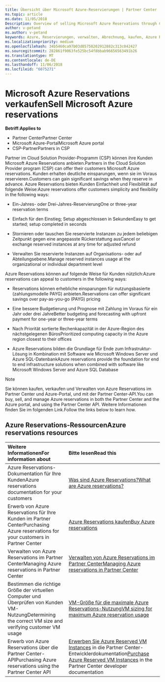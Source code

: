 ```yaml
---
title: Übersicht über Microsoft Azure-Reservierungen | Partner Center
ms.topic: article
ms.date: 11/05/2018
Description: Overview of selling Microsoft Azure Reservations through CSP.
author: v-petand
ms.author: v-petand
keywords: Azure, Reservierungen, verwalten, Abrechnung, kaufen, Azure RI, Azure Reserved Instances
ms.localizationpriority: medium
ms.openlocfilehash: 34b5460ca97b03d05758202912882c313c042427
ms.sourcegitcommit: 282861f9063fe525bc54f8bbab96656563491b26
ms.translationtype: MT
ms.contentlocale: de-DE
ms.lasthandoff: 11/06/2018
ms.locfileid: "6075271"
---
```

# <a name="sell-microsoft-azure-reservations"></a><span data-ttu-id="10446-103">Microsoft Azure Reservations verkaufen</span><span class="sxs-lookup"><span data-stu-id="10446-103">Sell Microsoft Azure reservations</span></span>

**<span data-ttu-id="10446-104">Betriff:</span><span class="sxs-lookup"><span data-stu-id="10446-104">Applies to</span></span>**

-  <span data-ttu-id="10446-105">Partner Center</span><span class="sxs-lookup"><span data-stu-id="10446-105">Partner Center</span></span>
-  <span data-ttu-id="10446-106">Microsoft Azure-Portal</span><span class="sxs-lookup"><span data-stu-id="10446-106">Microsoft Azure portal</span></span>
-  <span data-ttu-id="10446-107">CSP-Partner</span><span class="sxs-lookup"><span data-stu-id="10446-107">Partners in CSP</span></span>

<span data-ttu-id="10446-108">Partner im Cloud Solution Provider-Programm (CSP) können ihre Kunden Microsoft Azure Reservations anbieten.</span><span class="sxs-lookup"><span data-stu-id="10446-108">Partners in the Cloud Solution Provider program (CSP) can offer their customers Microsoft Azure reservations.</span></span> <span data-ttu-id="10446-109">Kunden erhalten deutliche einsparungen, wenn sie im Voraus reservieren.</span><span class="sxs-lookup"><span data-stu-id="10446-109">Customers can gain significant savings when they reserve in advance.</span></span> <span data-ttu-id="10446-110">Azure Reservations bieten Kunden Einfachheit und Flexibilität auf folgende Weise:</span><span class="sxs-lookup"><span data-stu-id="10446-110">Azure reservations offer customers simplicity and flexibility in the following ways:</span></span>

-   <span data-ttu-id="10446-111">Ein-Jahres- oder Drei-Jahres-Reservierung</span><span class="sxs-lookup"><span data-stu-id="10446-111">One or three-year reservation terms</span></span>
 
-   <span data-ttu-id="10446-112">Einfach für den Einstieg; Setup abgeschlossen in Sekunden</span><span class="sxs-lookup"><span data-stu-id="10446-112">Easy to get started; setup completed in seconds</span></span> 

-   <span data-ttu-id="10446-113">Stornieren oder tauschen Sie reservierte Instanzen zu jedem beliebigen Zeitpunkt gegen eine angepasste Rückerstattung aus</span><span class="sxs-lookup"><span data-stu-id="10446-113">Cancel or exchange reserved instances at any time for adjusted refund</span></span> 

-   <span data-ttu-id="10446-114">Verwalten Sie reservierte Instanzen auf Organisations- oder auf Abteilungsebene.</span><span class="sxs-lookup"><span data-stu-id="10446-114">Manage reserved instances usage at the organizational or individual department level</span></span> 

<span data-ttu-id="10446-115">Azure Reservations können auf folgende Weise für Kunden nützlich:</span><span class="sxs-lookup"><span data-stu-id="10446-115">Azure reservations can appeal to customers in the following ways:</span></span>

-   <span data-ttu-id="10446-116">Reservations können erhebliche einsparungen für nutzungsbasierte (zahlungsmodelle PAYG) anbieten.</span><span class="sxs-lookup"><span data-stu-id="10446-116">Reservations can offer significant savings over pay-as-you-go (PAYG) pricing</span></span>

-   <span data-ttu-id="10446-117">Eine bessere Budgetierung und Prognose mit Zahlung im Voraus für ein Jahr oder drei Jahre</span><span class="sxs-lookup"><span data-stu-id="10446-117">Better budgeting and forecasting with upfront payment for one-year or three-year terms</span></span> 

-   <span data-ttu-id="10446-118">Nach Priorität sortierte Rechenkapazität in der Azure-Region des nächstgelegenen Büros</span><span class="sxs-lookup"><span data-stu-id="10446-118">Prioritized computing capacity in the Azure region closest to their offices</span></span>  

-   <span data-ttu-id="10446-119">Azure Reservations bilden die Grundlage für Ende zum Infrastruktur-Lösung in Kombination mit Software wie Microsoft Windows Server und Azure SQL-Datenbank</span><span class="sxs-lookup"><span data-stu-id="10446-119">Azure reservations provide the foundation for end to end infrastructure solutions when combined with software like Microsoft Windows Server and Azure SQL Database</span></span>   

>[!NOTE]
> <span data-ttu-id="10446-120">Sie können kaufen, verkaufen und Verwalten von Azure Reservations im Partner Center und Azure-Portal, und mit der Partner Center-API.</span><span class="sxs-lookup"><span data-stu-id="10446-120">You can buy, sell, and manage Azure reservations in both the Partner Center and the Azure portal, and using the Partner Center API.</span></span> <span data-ttu-id="10446-121">Weitere Informationen finden Sie im folgenden Link.</span><span class="sxs-lookup"><span data-stu-id="10446-121">Follow the links below to learn how.</span></span>

## <a name="azure-reservations-resources"></a><span data-ttu-id="10446-122">Azure Reservations-Ressourcen</span><span class="sxs-lookup"><span data-stu-id="10446-122">Azure reservations resources</span></span>
|**<span data-ttu-id="10446-123">Weitere Informationen</span><span class="sxs-lookup"><span data-stu-id="10446-123">For information about</span></span>**   |**<span data-ttu-id="10446-124">Bitte lesen</span><span class="sxs-lookup"><span data-stu-id="10446-124">Read this</span></span>**    |
|:-----------------------------|:-----------------|
| <span data-ttu-id="10446-125">Azure Reservations-Dokumentation für Ihre Kunden</span><span class="sxs-lookup"><span data-stu-id="10446-125">Azure reservations documentation for your customers</span></span> | [<span data-ttu-id="10446-126">Was sind Azure Reservations?</span><span class="sxs-lookup"><span data-stu-id="10446-126">What are Azure reservations?</span></span>](https://docs.microsoft.com/azure/billing/billing-save-compute-costs-reservations)
|<span data-ttu-id="10446-127">Erwerb von Azure Reservations für Ihre Kunden im Partner Center</span><span class="sxs-lookup"><span data-stu-id="10446-127">Purchasing Azure reservations for your customers in Partner Center</span></span>   |[<span data-ttu-id="10446-128">Azure Reservations kaufen</span><span class="sxs-lookup"><span data-stu-id="10446-128">Buy Azure reservations</span></span>](azure-reservations-buying.md)
|<span data-ttu-id="10446-129">Verwalten von Azure Reservations im Partner Center</span><span class="sxs-lookup"><span data-stu-id="10446-129">Managing Azure reservations in Partner Center</span></span> | [<span data-ttu-id="10446-130">Verwalten von Azure Reservations im Partner Center</span><span class="sxs-lookup"><span data-stu-id="10446-130">Managing Azure reservations in Partner Center</span></span>](azure-reservations-manage.md)
|<span data-ttu-id="10446-131">Bestimmen die richtige Größe der virtuellen Computer und Überprüfen von Kunden VM-Nutzung</span><span class="sxs-lookup"><span data-stu-id="10446-131">Determining the correct VM size and verifying customer VM usage</span></span>   |[<span data-ttu-id="10446-132">VM-Größe für die maximale Azure Reservations-Nutzung</span><span class="sxs-lookup"><span data-stu-id="10446-132">VM sizing for maximum Azure reservation usage</span></span>](azure-usage.md)   |
|<span data-ttu-id="10446-133">Erwerb von Azure Reservations über die Partner Center-API</span><span class="sxs-lookup"><span data-stu-id="10446-133">Purchasing Azure reservations using the Partner Center API</span></span> | <span data-ttu-id="10446-134">[Erwerben Sie Azure Reserved VM Instances](https://docs.microsoft.com/partner-center/develop/purchase-azure-reservations) in die Partner Center-Entwicklerdokumentation</span><span class="sxs-lookup"><span data-stu-id="10446-134">[Purchase Azure Reserved VM Instances](https://docs.microsoft.com/partner-center/develop/purchase-azure-reservations) in the Partner Center developer documentation</span></span>